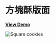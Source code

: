 # 方塊酥版面

[**View Demo**](https://hwahii.github.io/27LayoutPractices/010-square-cookies/)

![Square cookies](https://raw.githubusercontent.com/hwahii/27LayoutPractices/master/screenshots/screenshot-010.gif)